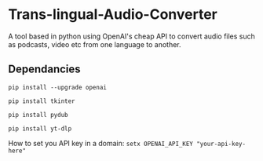 # Trans-lingual-Audio-Converter
A tool based in python using OpenAI's cheap API to convert audio files such as podcasts, video etc from one language to another.


## Dependancies
```pip install --upgrade openai```

```pip install tkinter```

```pip install pydub```

```pip install yt-dlp```


How to set you API key in a domain:
```setx OPENAI_API_KEY "your-api-key-here"```
